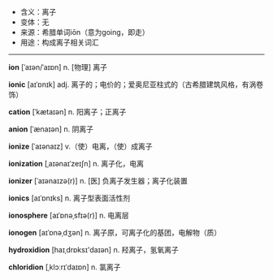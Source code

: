 - <span class="definition">含义：离子</span>
- <span class="definition">变体：无</span>
- <span class="definition">来源：希腊单词iōn（意为going，即走）</span>
- <span class="definition">用途：构成离子相关词汇</span>

---

<span class="vocabulary">**ion**</span> [ˈaɪən/ˈaɪɒn] n. [物理] 离子

<span class="vocabulary">**ionic**</span> [aɪˈɒnɪk] adj. 离子的；电价的；爱奥尼亚柱式的（古希腊建筑风格，有涡卷饰）

<span class="vocabulary">**cation**</span> [ˈkætaɪən] n. 阳离子；正离子

<span class="vocabulary">**anion**</span> [ˈænaɪən] n. 阴离子

<span class="vocabulary">**ionize**</span> [ˈaɪənaɪz] v.（使）电离，（使）成离子

<span class="vocabulary">**ionization**</span> [ˌaɪənaɪˈzeɪʃn] n. 离子化，电离

<span class="vocabulary">**ionizer**</span> [ˈaɪənaɪzə(r)] n. [医] 负离子发生器；离子化装置

<span class="vocabulary">**ionics**</span> [aɪˈɒnɪks] n. 离子型表面活性剂

<span class="vocabulary">**ionosphere**</span> [aɪˈɒnəˌsfɪə(r)] n. 电离层

<span class="vocabulary">**ionogen**</span> [aɪˈɒnəˌdʒәn] n. 离子原，可离子化的基团，电解物（质）


<span class="vocabulary">**hydroxidion**</span> [haɪˌdrɒksɪ'daɪәn] n. 羟离子，氢氧离子

<span class="vocabulary">**chloridion**</span> [ˌklɔːrɪˈdaɪɒn] n. 氯离子

